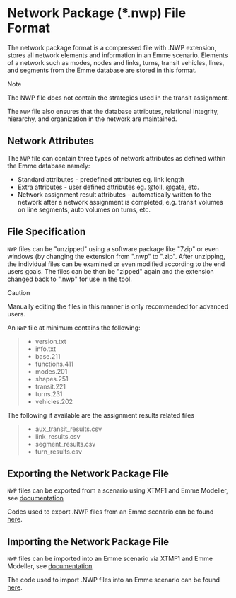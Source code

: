 # Network Package (*.nwp) File Format

The network package format is a compressed file with .NWP extension, stores all network elements and information in an Emme scenario. Elements of a network such as modes, nodes and links, turns, transit vehicles, lines, and segments from the Emme database are stored in this format. 

> [!NOTE]
>The NWP file does not contain the strategies used in the transit assignment.

The `NWP` file also ensures that the database attributes, relational integrity, hierarchy, and organization in the network are maintained.


## **Network Attributes**
The `NWP` file can contain three types of network attributes as defined within the Emme database namely:

* Standard attributes - predefined attributes eg. link length
* Extra attributes - user defined attributes eg. @toll, @gate, etc.
* Network assignment result attributes - automatically written to the network after a network assignment is completed, e.g. transit volumes on line segments, auto volumes on turns, etc.

## **File Specification**
`NWP` files can be "unzipped" using a software package like "7zip" or even windows (by changing the extension from ".nwp" to ".zip". After unzipping, the individual files can be examined or even modified according to the end users goals. The files can be then be "zipped" again and the extension changed back to ".nwp" for use in the tool. 

> [!CAUTION]
> Manually editing the files in this manner is only recommended for advanced users. 

An `NWP` file at minimum contains the following: 
> * version.txt 
> * info.txt 
> * base.211 
> * functions.411 
> * modes.201 
> * shapes.251 
> * transit.221 
> * turns.231 
> * vehicles.202

The following if available are the assignment results related files
> * aux_transit_results.csv
> * link_results.csv
> * segment_results.csv
> * turn_results.csv

## **Exporting the Network Package File**
`NWP` files can be exported from a scenario using XTMF1 and Emme Modeller, see [documentation](https://tmg.utoronto.ca/doc/1.6/tmgtoolbox/input_output/ExportNetworkPackage.html)

Codes used to export .NWP files from an Emme scenario can be found [here](https://github.com/TravelModellingGroup/TMGToolbox/blob/dev/TMGToolbox/src/input_output/export_network_package.py).

## **Importing the Network Package File**
`NWP` files can be imported into an Emme scenario via XTMF1 and Emme Modeller, see [documentation](https://tmg.utoronto.ca/doc/1.6/tmgtoolbox/input_output/ImportNetworkPackage.html)

The code used to import .NWP files into an Emme scenario can be found [here](https://github.com/TravelModellingGroup/TMGToolbox/blob/dev/TMGToolbox/src/input_output/import_network_update.py).

